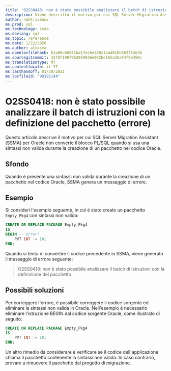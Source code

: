 ```yaml
---
title: 'O2SS0418: non è stato possibile analizzare il batch di istruzioni con la definizione del pacchetto (errore)'
description: Viene descritto il motivo per cui SQL Server Migration Assistant (SSMA) per Oracle non converte il blocco PL/SQL quando si utilizza la sintassi non valida durante la creazione di un pacchetto nel codice Oracle.
author: nahk-ivanov
ms.prod: sql
ms.technology: ssma
ms.devlang: sql
ms.topic: reference
ms.date: 1/22/2020
ms.author: alexiva
ms.openlocfilehash: b1a06c66941ba17ec6e280c1aad816b563f53e3b
ms.sourcegitcommit: 33f0f190f962059826e002be165a2bef4f9e350c
ms.translationtype: MT
ms.contentlocale: it-IT
ms.lasthandoff: 01/30/2021
ms.locfileid: "99192144"
---
```

# <a name="o2ss0418-failed-to-parse-statement-batch-with-package-definition-error"></a>O2SS0418: non è stato possibile analizzare il batch di istruzioni con la definizione del pacchetto (errore)

Questo articolo descrive il motivo per cui SQL Server Migration Assistant (SSMA) per Oracle non converte il blocco PL/SQL quando si usa una sintassi non valida durante la creazione di un pacchetto nel codice Oracle.

## <a name="background"></a>Sfondo

Quando è presente una sintassi non valida durante la creazione di un pacchetto nel codice Oracle, SSMA genera un messaggio di errore.

## <a name="example"></a>Esempio

Si consideri l'esempio seguente, in cui è stato creato un pacchetto `Empty_Pkg4` con sintassi non valida:

```sql
CREATE OR REPLACE PACKAGE Empty_Pkg4
IS
BEGIN -- error!
    PVT INT := 10;
END;
```

Quando si tenta di convertire il codice precedente in SSMA, viene generato il messaggio di errore seguente:

> O2SS0418: non è stato possibile analizzare il batch di istruzioni con la definizione del pacchetto

## <a name="possible-remedies"></a>Possibili soluzioni

Per correggere l'errore, è possibile correggere il codice sorgente ed eliminare la sintassi non valida in Oracle. Nell'esempio è necessario eliminare l'istruzione BEGIN dal codice sorgente Oracle, come illustrato di seguito:

```sql
CREATE OR REPLACE PACKAGE Empty_Pkg4
IS
    PVT INT := 10;
END;
```

Un altro rimedio da considerare è verificare se il codice dell'applicazione chiama il pacchetto contenente la sintassi non valida. In caso contrario, provare a rimuovere il pacchetto dal progetto di migrazione.
